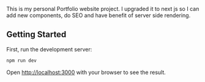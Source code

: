 This is my personal Portfolio website project. I upgraded it to next js so I can add new components, do SEO and have benefit of server side rendering.

## Getting Started

First, run the development server:

```bash
npm run dev
```

Open [http://localhost:3000](http://localhost:3000) with your browser to see the result.
